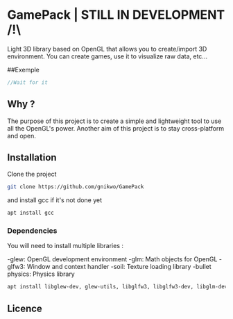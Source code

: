 # GamePack | STILL IN DEVELOPMENT /!\

Light 3D library based on OpenGL that allows you to create/import 3D environment.
You can create games, use it to visualize raw data, etc...

##Exemple

```C++
//Wait for it
```
## Why ?

The purpose of this project is to create a simple and lightweight tool to use all the OpenGL's power.
Another aim of this project is to stay cross-platform and open.

## Installation

Clone the project
```bash
git clone https://github.com/gnikwo/GamePack
```

and install gcc if it's not done yet
```bash
apt install gcc
```

### Dependencies 

You will need to install multiple libraries :

-glew: OpenGL development environment
-glm: Math objects for OpenGL
-glfw3: Window and context handler
-soil: Texture loading library
-bullet physics: Physics library

```bash
apt install libglew-dev, glew-utils, libglfw3, libglfw3-dev, libglm-dev, libbullet-dev
```

## Licence

